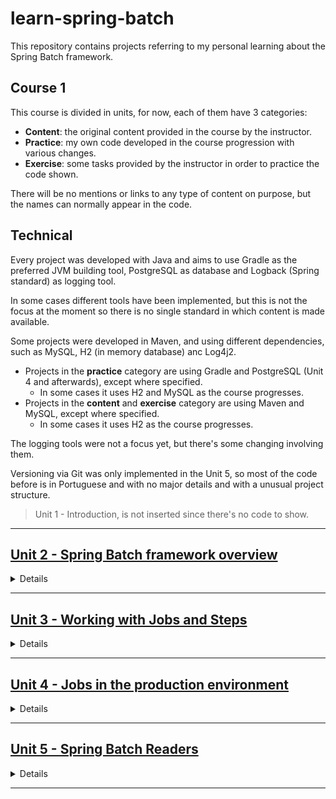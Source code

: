 # learn-spring-batch

This repository contains projects referring to my personal learning about the Spring Batch framework.

## Course 1

This course is divided in units, for now, each of them have 3 categories:
- **Content**: the original content provided in the course by the instructor.
- **Practice**: my own code developed in the course progression with various changes.
- **Exercise**: some tasks provided by the instructor in order to practice the code shown.

There will be no mentions or links to any type of content on purpose, but the names can normally appear in the code.

## Technical

Every project was developed with Java and aims to use Gradle as the preferred JVM building tool, PostgreSQL as database and Logback (Spring standard) as logging tool.

In some cases different tools have been implemented, but this is not the focus at the moment so there is no single standard in which content is made available.

Some projects were developed in Maven, and using different dependencies, such as MySQL, H2 (in memory database) anc Log4j2.

- Projects in the **practice** category are using Gradle and PostgreSQL (Unit 4 and afterwards), except where specified.
    - In some cases it uses H2 and MySQL as the course progresses.
- Projects in the **content** and **exercise** category are using Maven and MySQL, except where specified.
    - In some cases it uses H2 as the course progresses.

The logging tools were not a focus yet, but there's some changing involving them.

Versioning via Git was only implemented in the Unit 5, so most of the code before is in Portuguese and with no major details and with a unusual project structure.

> Unit 1 - Introduction, is not inserted since there's no code to show.

---

## [Unit 2 - Spring Batch framework overview](course_01/unit_02)

<details><summary>Details</summary>

### Practice
- [PrimeiroProjetoSpringBatch](practice/primeiro-projeto-spring-batch)
    - First developed project, with a basic job, step and tasklet working structure.
    - H2.

### Exercise

<details><summary>Details</summary>


- [T1-PrimeiroProjetoSpringBatch-Exercicio](exercise/T1-PrimeiroProjetoSpringBatch-Exercicio)
    - Exercise original project.
    - H2.
    - Objective: The project is not working, so it needs to be fixed. This way we can practice the Spring Batch structure.
    - [T1-PrimeiroProjetoSpringBatch-Exercicio-Resposta](exercise/T1-PrimeiroProjetoSpringBatch-Exercicio-Resposta)
        - Exercise answer.
        - H2.
        - Project working properly.


</details>


</details>

---

## [Unit 3 - Working with Jobs and Steps](course_01/unit_03)

<details><summary>Details</summary>

### Practice
- [refactor-primeiro-projeto-spring-batch](practice/refactor-primeiro-projeto-spring-batch)
    - First project refactoring. Applied single responsibility.
    - H2.
- [spring-batch-par-impar](practice/spring-batch-par-impar)
    - Basic working structure without single responsibility.
    - Uses application argument execution and connects to a database for metadata persinstence.
    - MySQL.
- Other:
    - [Clear Spring Batch metadata in MySQL database](practice/limpar_metadados_springbatch.sql)

### Content

<details><summary>Details</summary>

- [ParImparJob](content/ParImparJob)
    - Basic tasklets structure boilerplate with no implementations.
- [PrimeiroJobSpringBatch](content/PrimeiroJobSpringBatch)
    - Basic working tasklets structure.

</details>

### Exercise

<details><summary>Details</summary>

- [T2-ConfiguracaoJob-Exercicio](exercise/T2-ConfiguracaoJob-Exercicio)
    - Exercise original project.
    - Objective: Find and fix the project settings errors until the project is running properly.
    - [T2-ConfiguracaoJob-Exercicio-Resposta](exercise/T2-ConfiguracaoJob-Exercicio-Resposta)
        - Exercise answer.
- [T3-ParImparJob](exercise/T3-ParImparJob)
    - Exercise original project.
    - Objective: Apply single responsibility in the code and make it work properly.
    - [T3-ParImparJob-Resposta](exercise/T3-ParImparJob-Resposta)
        - Exercise answer.
    - [T3-GabaritoParImparJob](exercise/T3-GabaritoParImparJob)
        - Exercise instructor answer.

</details>

</details>

---

## [Unit 4 - Jobs in the production environment](course_01/unit_04)

<details><summary>Details</summary>

### Practice
- [primeiro-projeto-spring-batch-v2](practice/primeiro-projeto-spring-batch-v2)
    - Project changing from the first developed version
    - Using internal properties.
    - Using MySQL database.
- [primeiro-projeto-spring-batch-v3](practice/primeiro-projeto-spring-batch-v3)
    - Using external properties.
- [primeiro-projeto-spring-batch-v4](practice/primeiro-projeto-spring-batch-v4)
    - Using PostgreSQL database.
    - PostgreSQL.
- [primeiro-projeto-spring-batch-v5](practice/primeiro-projeto-spring-batch-v5)
    - Using two databases.
- [primeiro-projeto-spring-batch-v6](practice/primeiro-projeto-spring-batch-v6)
    - Using log tool log4j2 (logback removed).
- [primeiro-projeto-spring-batch-v7](practice/primeiro-projeto-spring-batch-v7)
    - Using log tool logback (log4j2 removed).
- [primeiro-projeto-spring-batch-v8](practice/primeiro-projeto-spring-batch-v8)
    - Using log definitions internally with the .xml file in resources.
    - Using properties definitions internally with the application.properties file in resources.
- Other
    - [Old versioning local control](practice/Versões.txt)
    - [Log .xml settings file](practice/log4j.xml)

### Content

<details><summary>Details</summary>

- [PrimeiroJobSpringBatch](content/PrimeiroJobSpringBatch)
    - Project connecting two databases and using custom log settings.

</details>

### Exercise

<details><summary>Details</summary>

- [T5-ProducaoParImparJob-Exercicio](exercise/T5-ProducaoParImparJob-Exercicio)
    - Exercise original project.
    - Objective: Using a project emulating a real production environment
        - With externalized log settings, logging files and properties.
        - Connection with more than one database via Class configuration.
        - Usage of job, step, reader, processor and writer.
    - [T5-ProducaoParImparJob-Resposta](exercise/T5-ProducaoParImparJob-Resposta)
        - Exercise answer.
    - [T5-ProducaoParImparJob-Gabarito](exercise/T5-ProducaoParImparJob-Gabarito)
        - Exercise instructor answer.

</details>


</details>

---

## [Unit 5 - Spring Batch Readers](course_01/unit_05)

<details><summary>Details</summary>

working...

</details>

---




<!-- 

<details><summary>Details</summary>

</details>
- [x](x)
    - x
    - x
- [x](x)
    - x
    - x
- [x](x)
    - x
    - x
- [x](x)
    - x
    - x
- [x](x)
    - x
    - x
- [x](x)
    - x
    - x
-->
